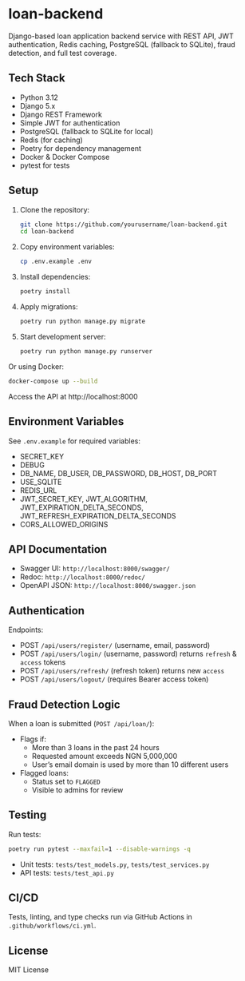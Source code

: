 # loan-backend

Django-based loan application backend service with REST API, JWT authentication, Redis caching, PostgreSQL (fallback to SQLite), fraud detection, and full test coverage.

## Tech Stack
- Python 3.12
- Django 5.x
- Django REST Framework
- Simple JWT for authentication
- PostgreSQL (fallback to SQLite for local)
- Redis (for caching)
- Poetry for dependency management
- Docker & Docker Compose
- pytest for tests

## Setup

1. Clone the repository:
   ```bash
   git clone https://github.com/yourusername/loan-backend.git
   cd loan-backend
   ```
2. Copy environment variables:
   ```bash
   cp .env.example .env
   ```
3. Install dependencies:
   ```bash
   poetry install
   ```
4. Apply migrations:
   ```bash
   poetry run python manage.py migrate
   ```
5. Start development server:
   ```bash
   poetry run python manage.py runserver
   ```

Or using Docker:

```bash
docker-compose up --build
```

Access the API at http://localhost:8000

## Environment Variables

See `.env.example` for required variables:
- SECRET_KEY
- DEBUG
- DB_NAME, DB_USER, DB_PASSWORD, DB_HOST, DB_PORT
- USE_SQLITE
- REDIS_URL
- JWT_SECRET_KEY, JWT_ALGORITHM, JWT_EXPIRATION_DELTA_SECONDS, JWT_REFRESH_EXPIRATION_DELTA_SECONDS
- CORS_ALLOWED_ORIGINS

## API Documentation
- Swagger UI: `http://localhost:8000/swagger/`
- Redoc: `http://localhost:8000/redoc/`
- OpenAPI JSON: `http://localhost:8000/swagger.json`

## Authentication
Endpoints:
- POST `/api/users/register/` (username, email, password)
- POST `/api/users/login/` (username, password) returns `refresh` & `access` tokens
- POST `/api/users/refresh/` (refresh token) returns new `access`
- POST `/api/users/logout/` (requires Bearer access token)

## Fraud Detection Logic
When a loan is submitted (`POST /api/loan/`):
- Flags if:
  - More than 3 loans in the past 24 hours
  - Requested amount exceeds NGN 5,000,000
  - User’s email domain is used by more than 10 different users
- Flagged loans:
  - Status set to `FLAGGED`
  - Visible to admins for review

## Testing
Run tests:
```bash
poetry run pytest --maxfail=1 --disable-warnings -q
```
- Unit tests: `tests/test_models.py`, `tests/test_services.py`
- API tests: `tests/test_api.py`

## CI/CD
Tests, linting, and type checks run via GitHub Actions in `.github/workflows/ci.yml`.

## License
MIT License
